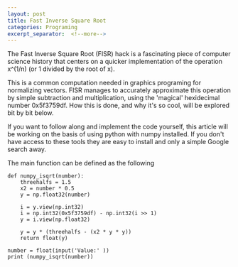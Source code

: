 ```yaml
---
layout: post
title: Fast Inverse Square Root
categories: Programing
excerpt_separator:  <!--more-->
---
```


The Fast Inverse Square Root (FISR) hack is a fascinating piece of computer science history that centers on a quicker implementation of the operation x^(1/n) (or 1 divided by the root of x). 

This is a common computation needed in graphics programing for normalizing vectors.  FISR manages to accurately approximate this operation by simple subtraction and multiplication, using the 'magical' hexidecimal number 0x5f3759df. How this is done, and why it's so cool, will be explored bit by bit below.

If you want to follow along and implement the code yourself, this article will be working on the basis of using python with numpy installed. If you don't have access to these tools they are easy to install and only a simple Google search away.

The main function can be defined as the following
``` 
def numpy_isqrt(number):
    threehalfs = 1.5
    x2 = number * 0.5
    y = np.float32(number)
    
    i = y.view(np.int32)
    i = np.int32(0x5f3759df) - np.int32(i >> 1)
    y = i.view(np.float32)
    
    y = y * (threehalfs - (x2 * y * y))
    return float(y)

number = float(input('Value:' ))
print (numpy_isqrt(number))
```
